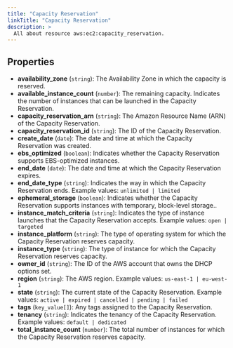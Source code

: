 ```yaml
---
title: "Capacity Reservation"
linkTitle: "Capacity Reservation"
description: >
  All about resource aws:ec2:capacity_reservation.
---
```



## Properties

* **availability_zone**
(`string`):
The Availability Zone in which the capacity is reserved.
* **available_instance_count**
(`number`):
The remaining capacity. Indicates the number of instances that can be launched in the Capacity Reservation.
* **capacity_reservation_arn**
(`string`):
The Amazon Resource Name (ARN) of the Capacity Reservation.
* **capacity_reservation_id**
(`string`):
The ID of the Capacity Reservation.
* **create_date**
(`date`):
The date and time at which the Capacity Reservation was created.
* **ebs_optimized**
(`boolean`):
Indicates whether the Capacity Reservation supports EBS-optimized instances.
* **end_date**
(`date`):
The date and time at which the Capacity Reservation expires.
* **end_date_type**
(`string`):
Indicates the way in which the Capacity Reservation ends.
Example values: `unlimited | limited`
* **ephemeral_storage**
(`boolean`):
Indicates whether the Capacity Reservation supports instances with temporary, block-level storage..
* **instance_match_criteria**
(`string`):
Indicates the type of instance launches that the Capacity Reservation accepts.
Example values: `open | targeted`
* **instance_platform**
(`string`):
The type of operating system for which the Capacity Reservation reserves capacity.
* **instance_type**
(`string`):
The type of instance for which the Capacity Reservation reserves capacity.
* **owner_id**
(`string`):
The ID of the AWS account that owns the DHCP options set.
* **region**
(`string`):
The AWS region.
Example values: `us-east-1 | eu-west-1`
* **state**
(`string`):
The current state of the Capacity Reservation.
Example values: `active | expired | cancelled | pending | failed`
* **tags**
(`key_value[]`):
Any tags assigned to the Capacity Reservation.
* **tenancy**
(`string`):
Indicates the tenancy of the Capacity Reservation.
Example values: `default | dedicated`
* **total_instance_count**
(`number`):
The total number of instances for which the Capacity Reservation reserves capacity.

